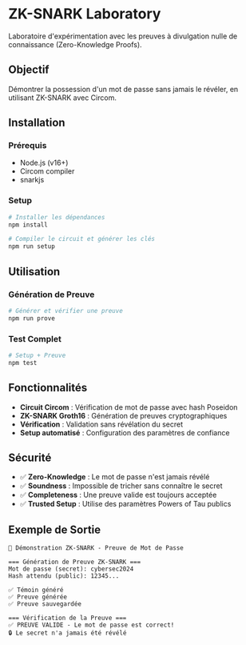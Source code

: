 # ZK-SNARK Laboratory

Laboratoire d'expérimentation avec les preuves à divulgation nulle de connaissance (Zero-Knowledge Proofs).

## Objectif

Démontrer la possession d'un mot de passe sans jamais le révéler, en utilisant ZK-SNARK avec Circom.

## Installation

### Prérequis
- Node.js (v16+)
- Circom compiler
- snarkjs

### Setup
```bash
# Installer les dépendances
npm install

# Compiler le circuit et générer les clés
npm run setup
```

## Utilisation

### Génération de Preuve
```bash
# Générer et vérifier une preuve
npm run prove
```

### Test Complet
```bash
# Setup + Preuve
npm test
```

## Fonctionnalités

- **Circuit Circom** : Vérification de mot de passe avec hash Poseidon
- **ZK-SNARK Groth16** : Génération de preuves cryptographiques
- **Vérification** : Validation sans révélation du secret
- **Setup automatisé** : Configuration des paramètres de confiance

## Sécurité

- ✅ **Zero-Knowledge** : Le mot de passe n'est jamais révélé
- ✅ **Soundness** : Impossible de tricher sans connaître le secret
- ✅ **Completeness** : Une preuve valide est toujours acceptée
- ✅ **Trusted Setup** : Utilise des paramètres Powers of Tau publics

## Exemple de Sortie

```
🎯 Démonstration ZK-SNARK - Preuve de Mot de Passe

=== Génération de Preuve ZK-SNARK ===
Mot de passe (secret): cybersec2024
Hash attendu (public): 12345...

✅ Témoin généré
✅ Preuve générée
✅ Preuve sauvegardée

=== Vérification de la Preuve ===
✅ PREUVE VALIDE - Le mot de passe est correct!
🔒 Le secret n'a jamais été révélé
```